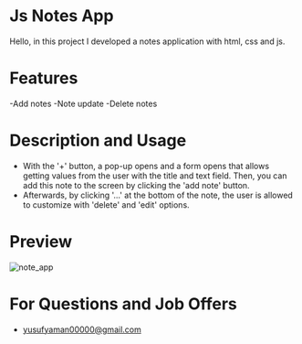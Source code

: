 # Js Notes App


Hello, in this project I developed a notes application with html, css and js.


# Features

-Add notes
-Note update
-Delete notes


# Description and Usage

- With the '+' button, a pop-up opens and a form opens that allows getting values ​​from the user with the title and text field. Then, you can add this note to the screen by clicking the 'add note' button.
- Afterwards, by clicking '...' at the bottom of the note, the user is allowed to customize with 'delete' and 'edit' options.

# Preview
![note_app](https://github.com/yusufyaman07/js_notes_app/assets/148998418/c3984610-9cd2-4293-a914-c209fe3c66af)




# For Questions and Job Offers

- yusufyaman00000@gmail.com
